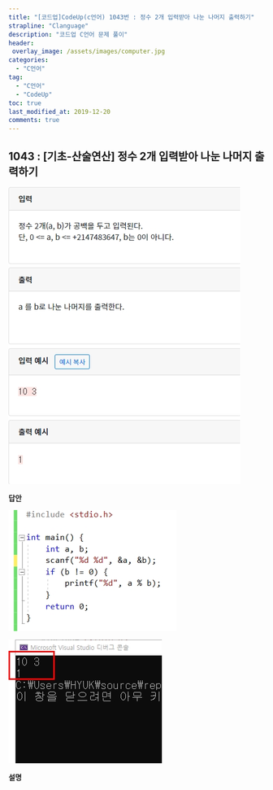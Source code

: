 ```yaml
---
title: "[코드업]CodeUp(c언어) 1043번 : 정수 2개 입력받아 나눈 나머지 출력하기"
strapline: "Clanguage"
description: "코드업 C언어 문제 풀이"
header:
 overlay_image: /assets/images/computer.jpg
categories:
  - "C언어"
tag:
  - "C언어"
  - "CodeUp"
toc: true
last_modified_at: 2019-12-20
comments: true
---
```


## 1043 : [기초-산술연산] 정수 2개 입력받아 나눈 나머지 출력하기

![c1043](/assets/images/c1043.jpg)

**답안**<br>

![c1043](/assets/images/c1043-2.jpg)

![c1043](/assets/images/c1043-1.jpg)

**설명**

